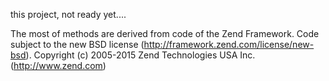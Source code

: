 this project, not ready yet....


The most of methods are derived from code of the Zend Framework.
Code subject to the new BSD license (http://framework.zend.com/license/new-bsd).
Copyright (c) 2005-2015 Zend Technologies USA Inc. (http://www.zend.com)
